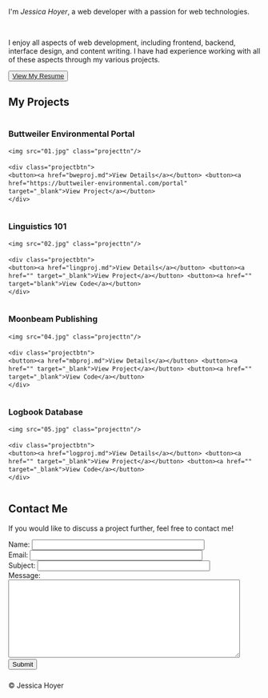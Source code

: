
<head>
<!-- my stylesheets -->
<link rel="stylesheet" href="reset.css" />
<link rel="stylesheet" href="main.css" />

<!-- font awesome -->
<script src="https://use.fortawesome.com/eddcda57.js"></script>

</head>
<body>

<div id="wrapper">

<div id="main">

<p>I'm <em>Jessica Hoyer</em>, a web developer with a passion for web technologies.</p>
<br/>
<p>I enjoy all aspects of web development, including frontend, backend, interface design, and content writing. I have had experience working with all of these aspects through my various projects.</p>

<div class="projectbtn">
<button><a href="resume.pdf">View My Resume</a></button>
</div>

</div>

<div id="projects">

<h2>My Projects</h2>

<div class="row">
<div class="column">
	<h3 class="center">Buttweiler Environmental Portal</h3>

	<img src="01.jpg" class="projecttn"/>

	<div class="projectbtn">
	<button><a href="bweproj.md">View Details</a></button> <button><a href="https://buttweiler-environmental.com/portal" target="_blank">View Project</a></button>
	</div>
</div>

<div class="column">
	<h3 class="center">Linguistics 101</h3>

	<img src="02.jpg" class="projecttn"/>

	<div class="projectbtn">
	<button><a href="lingproj.md">View Details</a></button> <button><a href="" target="_blank">View Project</a></button> <button><a href="" target="blank">View Code</a></button>
	</div>
</div>

<div class="column">
	<h3 class="center">Moonbeam Publishing</h3>

	<img src="04.jpg" class="projecttn"/>

	<div class="projectbtn">
	<button><a href="mbproj.md">View Details</a></button> <button><a href="" target="_blank">View Project</a></button> <button><a href="" target="_blank">View Code</a></button>
	</div>
</div>

<div class="column">
	<h3 class="center">Logbook Database</h3>

	<img src="05.jpg" class="projecttn"/>

	<div class="projectbtn">
	<button><a href="logproj.md">View Details</a></button> <button><a href="" target="_blank">View Project</a></button> <button><a href="" target="_blank">View Code</a></button>
	</div>
</div>

</div>
</div>

<div id="contact">

<h2>Contact Me</h2>

<p>If you would like to discuss a project further, feel free to contact me!</p>

<div class="projectbtn">
<form>
<label for="fname">Name:</label> <input type="text" id="fname" name="fname" size="40"/>
<br/>
<label for="email">Email:</label> <input type="email" id="email" name="email" size="40"/>
<br/>
<label for="subject">Subject:</label> <input type="text" id="subject" name="subject" size="40"/>
<br/>
<label for="message">Message:</label><br/>
<textarea id="message" name="message" cols="55" rows="10"></textarea>
<br/>
<a href="mailto:jessicalhoyer@gmail.com"><input type="submit" id="submit" name="submit" value="Submit"/></a>
</form>

<h3><a href="https://linkedin.com/in/jessica-hoyer" target="_blank"><i class="fa fa-linkedin"></i></a> <a href="https://github.io/jessicalhoyer" target="_blank"><i class="fa fa-github"></i></a></h3>
</div>
</div>

</div>

<footer>
&copy; Jessica Hoyer
</footer>

</body>
